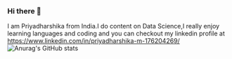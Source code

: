 ### Hi there 👋

I am Priyadharshika from India.I do content on Data Science,I really enjoy learning languages and coding and you can checkout my linkedin profile at https://www.linkedin.com/in/priyadharshika-m-176204269/
![Anurag's GitHub stats](https://github-readme-stats.vercel.app/api?username=Priyadharshika19&theme=dark&show_icons=true)



